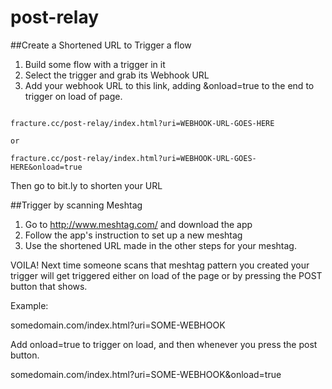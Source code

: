 # post-relay

##Create a Shortened URL to Trigger a flow

1. Build some flow with a trigger in it
2. Select the trigger and grab its Webhook URL
3. Add your webhook URL to this link, adding &onload=true to the end to trigger on load of page.

```

fracture.cc/post-relay/index.html?uri=WEBHOOK-URL-GOES-HERE

or

fracture.cc/post-relay/index.html?uri=WEBHOOK-URL-GOES-HERE&onload=true

```

Then go to bit.ly to shorten your URL

##Trigger by scanning Meshtag

1. Go to http://www.meshtag.com/ and download the app
2. Follow the app's instruction to set up a new meshtag
3. Use the shortened URL made in the other steps for your meshtag.

VOILA!
Next time someone scans that meshtag pattern you created your trigger will get triggered either on load of the page or by pressing the POST button that shows.

Example:


somedomain.com/index.html?uri=SOME-WEBHOOK

Add onload=true to trigger on load, and then whenever you press the post button.

somedomain.com/index.html?uri=SOME-WEBHOOK&onload=true
